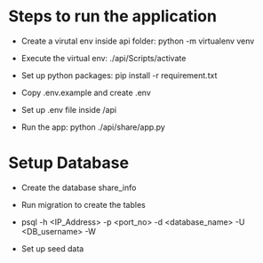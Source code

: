 # Steps to run the application

* Create a virutal env inside api folder: python -m virtualenv venv

* Execute the virtual env: ./api/Scripts/activate

* Set up python packages: pip install -r requirement.txt

* Copy .env.example and create .env

* Set up .env file inside /api

* Run the app: python ./api/share/app.py


# Setup Database

* Create the database share_info

* Run migration to create the tables 

* psql -h <IP_Address> -p <port_no> -d <database_name> -U <DB_username> -W

* Set up seed data
